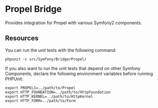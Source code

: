 Propel Bridge
=============

Provides integration for Propel with various Symfony2 components.

Resources
---------

You can run the unit tests with the following command:

    phpunit -c src/Symfony/Bridge/Propel/

If you also want to run the unit tests that depend on other Symfony
Components, declare the following environment variables before running
PHPUnit:

    export PROPEL1=../path/to/Propel
    export HTTP_FOUNDATION=../path/to/HttpFoundation
    export HTTP_KERNEL=../path/to/HttpKernel
    export HTTP_FORM=../path/to/Form
